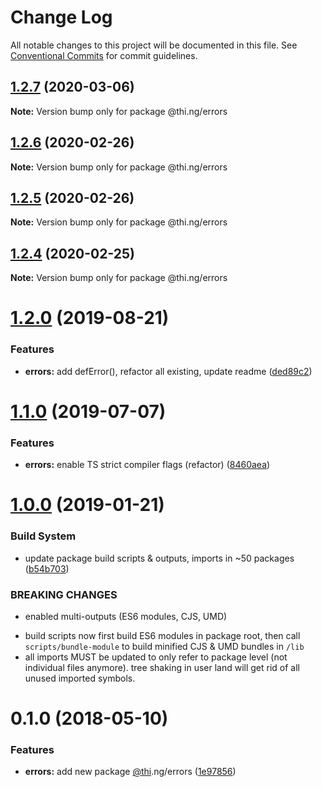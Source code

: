 # Change Log

All notable changes to this project will be documented in this file.
See [Conventional Commits](https://conventionalcommits.org) for commit guidelines.

## [1.2.7](https://github.com/thi-ng/umbrella/compare/@thi.ng/errors@1.2.6...@thi.ng/errors@1.2.7) (2020-03-06)

**Note:** Version bump only for package @thi.ng/errors





## [1.2.6](https://github.com/thi-ng/umbrella/compare/@thi.ng/errors@1.2.5...@thi.ng/errors@1.2.6) (2020-02-26)

**Note:** Version bump only for package @thi.ng/errors





## [1.2.5](https://github.com/thi-ng/umbrella/compare/@thi.ng/errors@1.2.4...@thi.ng/errors@1.2.5) (2020-02-26)

**Note:** Version bump only for package @thi.ng/errors





## [1.2.4](https://github.com/thi-ng/umbrella/compare/@thi.ng/errors@1.2.3...@thi.ng/errors@1.2.4) (2020-02-25)

**Note:** Version bump only for package @thi.ng/errors





# [1.2.0](https://github.com/thi-ng/umbrella/compare/@thi.ng/errors@1.1.2...@thi.ng/errors@1.2.0) (2019-08-21)

### Features

* **errors:** add defError(), refactor all existing, update readme ([ded89c2](https://github.com/thi-ng/umbrella/commit/ded89c2))

# [1.1.0](https://github.com/thi-ng/umbrella/compare/@thi.ng/errors@1.0.6...@thi.ng/errors@1.1.0) (2019-07-07)

### Features

* **errors:** enable TS strict compiler flags (refactor) ([8460aea](https://github.com/thi-ng/umbrella/commit/8460aea))

# [1.0.0](https://github.com/thi-ng/umbrella/compare/@thi.ng/errors@0.1.12...@thi.ng/errors@1.0.0) (2019-01-21)

### Build System

* update package build scripts & outputs, imports in ~50 packages ([b54b703](https://github.com/thi-ng/umbrella/commit/b54b703))

### BREAKING CHANGES

* enabled multi-outputs (ES6 modules, CJS, UMD)

- build scripts now first build ES6 modules in package root, then call
  `scripts/bundle-module` to build minified CJS & UMD bundles in `/lib`
- all imports MUST be updated to only refer to package level
  (not individual files anymore). tree shaking in user land will get rid of
  all unused imported symbols.

<a name="0.1.0"></a>
# 0.1.0 (2018-05-10)

### Features

* **errors:** add new package [@thi](https://github.com/thi).ng/errors ([1e97856](https://github.com/thi-ng/umbrella/commit/1e97856))
